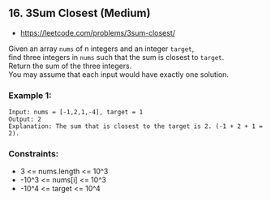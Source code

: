 ## 16. 3Sum Closest (Medium)
- <https://leetcode.com/problems/3sum-closest/>

Given an array `nums` of n integers and an integer `target`,  
find three integers in `nums` such that the sum is closest to `target`.  
Return the sum of the three integers.  
You may assume that each input would have exactly one solution.

### Example 1:
    Input: nums = [-1,2,1,-4], target = 1
    Output: 2
    Explanation: The sum that is closest to the target is 2. (-1 + 2 + 1 = 2).
 
### Constraints:
- 3 <= nums.length <= 10^3
- -10^3 <= nums[i] <= 10^3
- -10^4 <= target <= 10^4